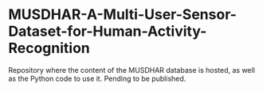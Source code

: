 # MUSDHAR-A-Multi-User-Sensor-Dataset-for-Human-Activity-Recognition
Repository where the content of the MUSDHAR database is hosted, as well as the Python code to use it. Pending to be published.
